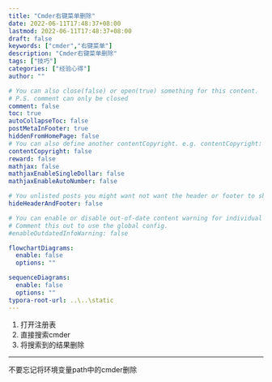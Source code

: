 ```yaml
---
title: "Cmder右键菜单删除"
date: 2022-06-11T17:48:37+08:00
lastmod: 2022-06-11T17:48:37+08:00
draft: false
keywords: ["cmder","右键菜单"]
description: "Cmder右键菜单删除"
tags: ["技巧"]
categories: ["经验心得"]
author: ""

# You can also close(false) or open(true) something for this content.
# P.S. comment can only be closed
comment: false
toc: true
autoCollapseToc: false
postMetaInFooter: true
hiddenFromHomePage: false
# You can also define another contentCopyright. e.g. contentCopyright: "This is another copyright."
contentCopyright: false
reward: false
mathjax: false
mathjaxEnableSingleDollar: false
mathjaxEnableAutoNumber: false

# You unlisted posts you might want not want the header or footer to show
hideHeaderAndFooter: false

# You can enable or disable out-of-date content warning for individual post.
# Comment this out to use the global config.
#enableOutdatedInfoWarning: false

flowchartDiagrams:
  enable: false
  options: ""

sequenceDiagrams: 
  enable: false
  options: ""
typora-root-url: ..\..\static
---
```


<!--more-->
1. 打开注册表
2. 直接搜索cmder
3. 将搜索到的结果删除
---
不要忘记将环境变量path中的cmder删除